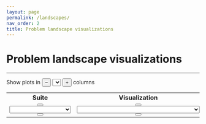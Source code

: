 ```yaml
---
layout: page
permalink: /landscapes/
nav_order: 2
title: Problem landscape visualizations
---
```


# Problem landscape visualizations #
---

Show plots in 
<button id="colPrev" onclick="getPrev(this)" class="button">&minus;</button>
<select id="col" onchange="changePlot()" class="dropdown"></select>
<button id="colNext" onclick="getNext(this)" class="button">+</button> 
columns

<table BORDER="0">
<tr>
<td align="center" onclick="selectNode(this)" id="suiAll" class="off"><b>Suite</b></td>
<td align="center" onclick="selectNode(this)" id="vizAll" class="on"><b>Visualization</b></td>
</tr>
<tr>
<td class="select" align="center">
<button id="suiPrev" onclick="getPrev(this)" class="button"><i class="arrow left"></i></button>
<select id="sui" onchange="changePlot()" style="width:160px;"></select>
<button id="suiNext" onclick="getNext(this)" class="button"><i class="arrow right"></i></button>
</td>
<td class="select" align="center">
<button id="vizPrev" onclick="getPrev(this)" class="button"><i class="arrow left"></i></button>
<select id="viz" onchange="changePlot()" style="width:320px;"></select>
<button id="vizNext" onclick="getNext(this)" class="button"><i class="arrow right"></i></button>
</td>
</tr>
</table>

<!-- <textarea id="test" rows="50" cols="100"></textarea> -->
<div id="images"></div>

<script src="{{ '/assets/js/common.js' | relative_url }}"></script>
<script src="{{ '/assets/js/custom.js' | relative_url }}"></script>
